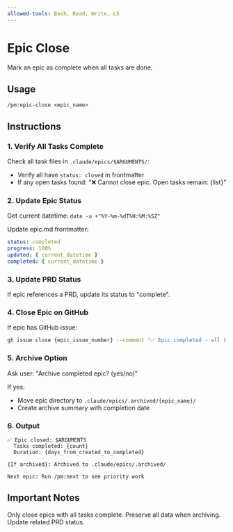 ```yaml
---
allowed-tools: Bash, Read, Write, LS
---
```


# Epic Close

Mark an epic as complete when all tasks are done.

## Usage

```
/pm:epic-close <epic_name>
```

## Instructions

### 1. Verify All Tasks Complete

Check all task files in `.claude/epics/$ARGUMENTS/`:

- Verify all have `status: closed` in frontmatter
- If any open tasks found: "❌ Cannot close epic. Open tasks remain: {list}"

### 2. Update Epic Status

Get current datetime: `date -u +"%Y-%m-%dT%H:%M:%SZ"`

Update epic.md frontmatter:

```yaml
status: completed
progress: 100%
updated: { current_datetime }
completed: { current_datetime }
```

### 3. Update PRD Status

If epic references a PRD, update its status to "complete".

### 4. Close Epic on GitHub

If epic has GitHub issue:

```bash
gh issue close {epic_issue_number} --comment "✅ Epic completed - all tasks done"
```

### 5. Archive Option

Ask user: "Archive completed epic? (yes/no)"

If yes:

- Move epic directory to `.claude/epics/.archived/{epic_name}/`
- Create archive summary with completion date

### 6. Output

```
✅ Epic closed: $ARGUMENTS
  Tasks completed: {count}
  Duration: {days_from_created_to_completed}

{If archived}: Archived to .claude/epics/.archived/

Next epic: Run /pm:next to see priority work
```

## Important Notes

Only close epics with all tasks complete.
Preserve all data when archiving.
Update related PRD status.
